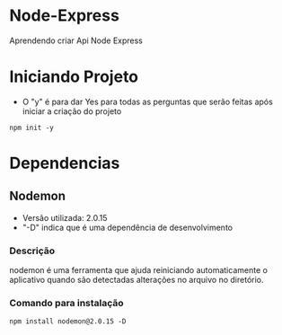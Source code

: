 # Node-Express
Aprendendo criar Api Node Express

# Iniciando Projeto

- O "y" é para dar Yes para todas as perguntas que serão feitas após iniciar a criação do projeto
```
npm init -y
```

# Dependencias
## Nodemon
- Versão utilizada: 2.0.15
- "-D" indica que é uma dependência de desenvolvimento
### Descrição
nodemon é uma ferramenta que ajuda reiniciando automaticamente o aplicativo quando são detectadas alterações no arquivo no diretório.

### Comando para instalação
```
npm install nodemon@2.0.15 -D
```